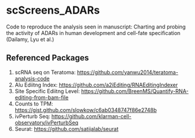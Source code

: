 # scScreens_ADARs
Code to reproduce the analysis seen in manuscript: Charting and probing the activity of ADARs in human development and cell-fate specification (Dailamy, Lyu et al.)

## Referenced Packages
1. scRNA seq on Teratoma: https://github.com/yanwu2014/teratoma-analysis-code
2. Alu Ediitng Index: https://github.com/a2iEditing/RNAEditingIndexer
3. Site Specific Ediitng Level: https://github.com/BreenMS/Quantify-RNA-editing-from-bam-file
4. Counts to TPM: https://gist.github.com/slowkow/c6ab0348747f86e2748b
5. ivPerturb Seq: https://github.com/klarman-cell-observatory/ivPerturbSeq
6. Seurat: https://github.com/satijalab/seurat

